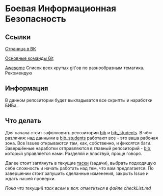 #  Боевая Информационная Безопасность

## Ссылки

[Страница в ВК](https://vk.com/securitykit)

[Основные команды Git](https://rogerdudler.github.io/git-guide/index.ru.html)

[Awesome](https://github.com/sindresorhus/awesome) 
Список всех крутых git'ов по разнообразным тематика. Рекомендую 

## Информация
  
В данном репозитории будет выкладыватся все скрипты и наработки БИБа. 

## Что делать

Для начала стоит зафолловить репозитории [bib](https://github.com/dverlik/bib) и [bib_students](https://github.com/dverlik/bib_students).
В чём различия: над данными в [bib_students](https://github.com/dverlik/bib_students) работают все - это ваша рабочая зона. Все Issues открываются там, как, собственно, и фиксятся баги. Завершённые наработки отправляются в главный репозиторий - [bib](https://github.com/dverlik/bib), который управляется нами. Разделяй и властвуй, проще говоря.

Далее стоит заглянуть в текущие [таски](https://github.com/dverlik/bib/tree/master/tasks) (задачи), выбрать подходящую себе сложность и начать работать над тем, что вам предлагается. По завершении стоит запушить сделанные изменения, закрыть Issue и ждать нашей проверки.

*Пока что текущий таск всем и вся: отметиться в файле checkList.md*
